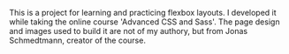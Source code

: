 This is a project for learning and practicing flexbox layouts. I developed it while taking the online course 'Advanced CSS and Sass'. The page design and images used to build it are not of my authory, but from Jonas Schmedtmann, creator of the course.
